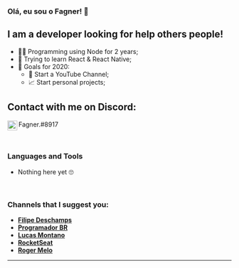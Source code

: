 ### Olá, eu sou o Fagner! 👋

## I am a developer looking for help others people!
- 👩‍💻 Programming using Node for 2 years;
- 💭 Trying to learn React & React Native;
- 💖 Goals for 2020: 
    - 🎥 Start a YouTube Channel;
    - 📈 Start personal projects;

## Contact with me on Discord:
<img align="left" alt="Discord's Fagner." width="22px" src="https://cdn0.iconfinder.com/data/icons/free-social-media-set/24/discord-512.png">Fagner.#8917

<br />

### Languages and Tools
- Nothing here yet 🙄

<br />

### Channels that I suggest you:
- [**Filipe Deschamps**][FilipeDeschamps]
- [**Programador BR**][ProgramadorBR]
- [**Lucas Montano**][LucasMontano]
- [**RocketSeat**][RocketSeat]
- [**Roger Melo**][RogerMelo]

---

<br />
<br />

[FilipeDeschamps]: https://www.youtube.com/channel/UCU5JicSrEM5A63jkJ2QvGYw
[RogerMelo]: https://www.youtube.com/channel/UCmjDevp9Y8r-qi-xueD3Izg
[ProgramadorBR]: https://www.youtube.com/channel/UCrdgeUeCll2QKmqmihIgKBQ
[RocketSeat]: https://www.youtube.com/channel/UCSfwM5u0Kce6Cce8_S72olg
[LucasMontano]: https://www.youtube.com/channel/UCyHOBY6IDZF9zOKJPou2Rgg
